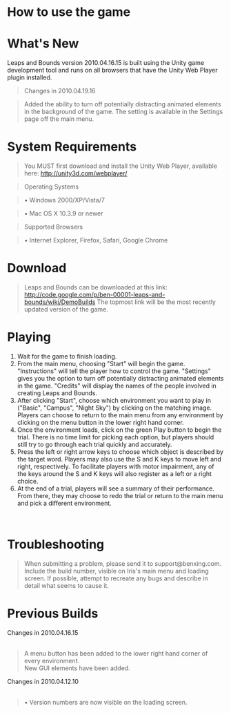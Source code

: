 # How to use the game #

# What's New #

Leaps and Bounds version 2010.04.16.15 is built using the Unity game development tool and runs on all browsers that have the Unity Web Player plugin installed.

> Changes in 2010.04.19.16

> Added the ability to turn off potentially distracting animated elements in the background of the game. The setting is available in the Settings page off the main menu.


# System Requirements #

> You MUST first download and install the Unity Web Player, available here: http://unity3d.com/webplayer/

> Operating Systems

> •	Windows 2000/XP/Vista/7<br>
<blockquote>•	Mac OS X 10.3.9 or newer</blockquote>

<blockquote>Supported Browsers</blockquote>

<blockquote>•	Internet Explorer, Firefox, Safari, Google Chrome</blockquote>

<h1>Download</h1>

<blockquote>Leaps and Bounds can be downloaded at this link: <a href='http://code.google.com/p/ben-00001-leaps-and-bounds/wiki/DemoBuilds'>http://code.google.com/p/ben-00001-leaps-and-bounds/wiki/DemoBuilds</a> The topmost link will be the most recently updated version of the game.</blockquote>

<h1>Playing</h1>

1. Wait for the game to finish loading.<br>
2. From the main menu, choosing "Start" will begin the game. "Instructions" will tell the player how to control the game. "Settings" gives you the option to turn off potentially distracting animated elements in the game. "Credits" will display the names of the people involved in creating Leaps and Bounds.<br>
3. After clicking "Start", choose which environment you want to play in ("Basic", "Campus", "Night Sky") by clicking on the matching image. Players can choose to return to the main menu from any environment by clicking on the menu button in the lower right hand corner.<br>
4. Once the environment loads, click on the green Play button to begin the trial. There is no time limit for picking each option, but players should still try to go through each trial quickly and accurately.<br>
5. Press the left or right arrow keys to choose which object is described by the target word. Players may also use the S and K keys to move left and right, respectively. To facilitate players with motor impairment, any of the keys around the S and K keys will also register as a left or a right choice.<br>
6. At the end of a trial, players will see a summary of their performance. From there, they may choose to redo the trial or return to the main menu and pick a different environment.<br>
<br>
<h1>Troubleshooting</h1>

<blockquote>When submitting a problem, please send it to support@benxing.com. Include the build number, visible on Iris's main menu and loading screen. If possible, attempt to recreate any bugs and describe in detail what seems to cause it.</blockquote>

<h1>Previous Builds</h1>

Changes in 2010.04.16.15<br>
<br>
<blockquote>A menu button has been added to the lower right hand corner of every environment.<br>
New GUI elements have been added.</blockquote>

Changes in 2010.04.12.10<br>
<br>
<blockquote>•	Version numbers are now visible on the loading screen.